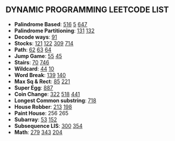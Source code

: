 ## DYNAMIC PROGRAMMING LEETCODE LIST

- **Palindrome Based**: [516](https://leetcode.com/problems/longest-palindromic-subsequence/) [5](https://leetcode.com/problems/longest-palindromic-substring/) [647](https://leetcode.com/problems/palindromic-substrings/)
- **Palindrome Partitioning**: [131](https://leetcode.com/problems/palindrome-partitioning/) [132](https://leetcode.com/problems/palindrome-partitioning-ii/)
- **Decode ways**: [91](https://leetcode.com/problems/decode-ways/)
- **Stocks**: [121](https://leetcode.com/problems/best-time-to-buy-and-sell-stock/) [122](https://leetcode.com/problems/best-time-to-buy-and-sell-stock-ii/) [309](https://leetcode.com/problems/best-time-to-buy-and-sell-stock-with-cooldown/) [714](https://leetcode.com/problems/best-time-to-buy-and-sell-stock-with-transaction-fee/)
- **Path**: [62](https://leetcode.com/problems/unique-paths/) [63](https://leetcode.com/problems/unique-paths-ii/) [64](https://leetcode.com/problems/minimum-path-sum/)
- **Jump Game**: [55](https://leetcode.com/problems/jump-game/) [45](https://leetcode.com/problems/jump-game-ii/)
- **Stairs**: [70](https://leetcode.com/problems/climbing-stairs/) [746](https://leetcode.com/problems/min-cost-climbing-stairs/)
- **Wildcard**: [44](https://leetcode.com/problems/wildcard-matching/) [10](https://leetcode.com/problems/regular-expression-matching/)
- **Word Break**: [139](https://leetcode.com/problems/word-break/) [140](https://leetcode.com/problems/word-break-ii/)
- **Max Sq & Rect**: [85](https://leetcode.com/problems/maximal-rectangle/) [221](https://leetcode.com/problems/maximal-square/)
- **Super Egg**: [887](https://leetcode.com/problems/super-egg-drop/)
- **Coin Change**: [322](https://leetcode.com/problems/coin-change/) [518](https://leetcode.com/problems/coin-change-2/) [441](https://leetcode.com/problems/arranging-coins/)
- **Longest Common substring**: [718](https://leetcode.com/problems/maximum-length-of-repeated-subarray/)
- **House Robber**: [213](https://leetcode.com/problems/house-robber-ii/) [198](https://leetcode.com/problems/house-robber/)
- **Paint House**: 256 265
- **Subarray**: [53](https://leetcode.com/problems/maximum-subarray/) [152](https://leetcode.com/problems/maximum-product-subarray/)
- **Subsequence LIS**: [300](https://leetcode.com/problems/longest-increasing-subsequence/) [354](https://leetcode.com/problems/russian-doll-envelopes/)
- **Math**: [279](https://leetcode.com/problems/perfect-squares/) [343](https://leetcode.com/problems/integer-break/) [204](https://leetcode.com/problems/count-primes/) 
